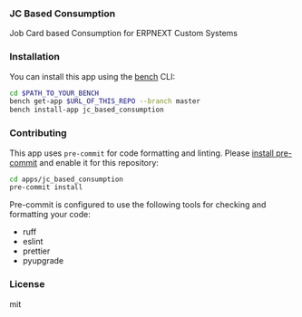 ### JC Based Consumption

Job Card based Consumption for ERPNEXT Custom Systems

### Installation

You can install this app using the [bench](https://github.com/frappe/bench) CLI:

```bash
cd $PATH_TO_YOUR_BENCH
bench get-app $URL_OF_THIS_REPO --branch master
bench install-app jc_based_consumption
```

### Contributing

This app uses `pre-commit` for code formatting and linting. Please [install pre-commit](https://pre-commit.com/#installation) and enable it for this repository:

```bash
cd apps/jc_based_consumption
pre-commit install
```

Pre-commit is configured to use the following tools for checking and formatting your code:

- ruff
- eslint
- prettier
- pyupgrade

### License

mit
